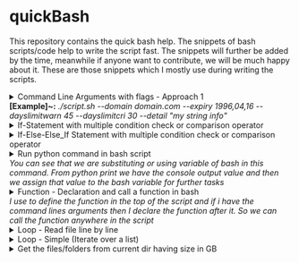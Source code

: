 # quickBash
This repository contains the quick bash help. The snippets of bash scripts/code help to write the script fast. The snippets will further be added by the time, meanwhile if anyone want to contribute, we will be much happy about it. These are those snippets which I mostly use during writing the scripts.



<details>
<summary>Command Line Arguments with flags - Approach 1 <br>
 <b>[Example]~:</b> <i>./script.sh --domain  domain.com --expiry 1996,04,16 --dayslimitwarn 45 --dayslimitcri 30 --detail "my string info"</i>
 </summary>
<!--All you need is a blank line-->

     
	#!/bin/bash
	
	#Define the arguments list in the start of the file
	ARGUMENT_LIST=(
		"domain"
		"expiry"
		"dayslimitcri"
		"dayslimitwarn"
		"detail"
	)
    
	#Read arguments
	opts=$(getopt \
		--longoptions "$(printf "%s:," "${ARGUMENT_LIST[@]}")" \
		--name "$(basename "$0")" \
		--options "" \
		-- "$@"
	)

	
	eval set --$opts

	while [[ $# -gt 0 ]]; do
		case "$1" in
						
			--domain)
				DOMAIN=$2
				shift 2
				;;
	
			--expiry)
				EXPIRY=$2
				shift 2
				;;
	
			--dayslimitcri)
				DAYLIMITCRI=$2
				shift 2
				;;
	
			--dayslimitwarn)
				DAYLIMITWARN=$2
				shift 2
				;;
				
			--detail)
				DETAIL=$2
				shift 2
				;;
				
			*)
				break
				;;
		esac
	done
	
	#Now you can have the values
	echo $DOMAIN
	echo $EXPIRY
	echo $DAYLIMITCRI
	echo $DAYLIMITWARN
	echo $DETAIL
   
</details>


<details>
<summary>If-Statement with multiple condition check or comparison operator </summary>
<!--All you need is a blank line-->

	if [[ "$STR1" == "" ]] || [[ "$STR2" == "" ]] || [[ "$STR2" == "" ]];then
		echo "Arguments are not compelete"
		exit  
	fi
   
</details>


<details>
<summary>If-Else-Else_If Statement with multiple condition check or comparison operator </summary>
<!--All you need is a blank line-->

	if [[ "$STR1" == "" ]] || [[ "$STR2" == "" ]];then

		echo "Arguments are not compelete"
		exit  

	else

		if [[ "$STR1" -gt "$STR2" ]]
		then
			echo "String1: " $STR1 " String2: " $STR2
			exit
		elif [[( "$STR1" -gt "$STR2" )]] && [[( "$STR1" -le "$STR2" )]]
		then
			echo "String1: " $STR1 " String2: " $STR2
			exit 1
		elif [[( "$STR1" -le "$STR2" )]]
		then
			echo "String1: " $STR1 " String2: " $STR2
			exit 2

		fi

	fi
   
</details>


<details>
<summary>Run python command in bash script <br> 
<i>You can see that we are substituting or using variable of bash in this command. From python print we have the console output value and then we assign
that value to the bash variable for further tasks</i>
</summary>
<!--All you need is a blank line-->

	DAYS_LEFT=`python -c "from datetime import date; print((date($EXPIRY)-date.today()).days)"`
	echo $DAYS_LEFT
   
</details>


<details>
<summary>Function - Declaration and call a function in bash <br> 
<i>I use to define the function in the top of the script and if i have the command lines arguments then I declare the function after it. So we can call the function anywhere in the script</i>
</summary>
<!--All you need is a blank line-->

	#Function definition
	help_function(){
	
	echo "-----HELP FUNCTION-------"
	echo "script.sh [OPTIONS BELOW]"
	
	echo "PARAMETERS"
	echo ""
	echo "--domain <Domain Name>"
	echo "--dayslimitcri <Days Limit for Critical>"
	echo "--dayslimitwarn <Days Limit for Warning>"
	echo "--detail <Other detail>"
	echo ""
	
	echo "Info: At this moment all parameters should be present for execution of script"
	echo "-------------------------"
	}
	
	#Function call
	help_function
   
</details>

	
<details>
<summary>Loop - Read file line by line <br> 
</summary>
<!--All you need is a blank line-->

	while read line; do
	  echo "$line"
	done <file.txt
   
</details>	
	
<details>
<summary>Loop - Simple (Iterate over a list) <br> 
</summary>
<!--All you need is a blank line-->

	for i in element1 element2;
	do 

	echo $i

	done
   
</details>

<details>
<summary>Get the files/folders from current dir having size in GB<br> 
</summary>
<!--All you need is a blank line-->
	
	sudo du -sh * | awk '($1~/[0-9]+\.?[0-9]*G$/)' | cut -f2 | (while read -r dir_files; do
		find ./$dir_files -prune -exec stat --printf='User: %U | Group: %G | Size: ' {} \; -exec du -sh {} \; 
	done)   

</details>
